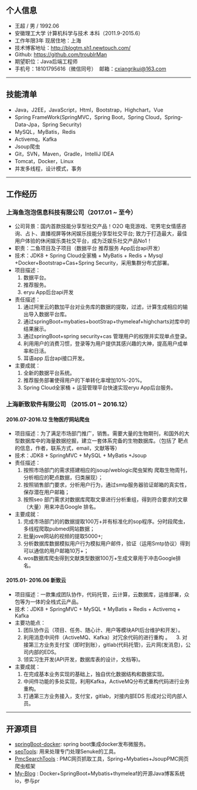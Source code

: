 ## 个人信息

- 王超 / 男 / 1992.06
- 安徽理工大学 计算机科学与技术 本科（2011.9-2015.6）
- 工作年限3年  现居住地：上海 
- 技术博客地址：http://blogtm.sh1.newtouch.com/
- Github: https://github.com/troublrMan
- 期望职位：Java后端工程师
- 手机号：18101795616（微信同号）  邮箱：cxiangrikui@163.com
----
## 技能清单
- Java，J2EE，JavaScript，Html，Bootstrap，Highchart，Vue
- Spring FrameWork(SpringMVC，Spring Boot，Spring Cloud，Spring-Data-Jpa，Spring Security)
- MySQL，MyBatis，Redis
- Activemq，Kafka
- Jsoup爬虫
- Git，SVN，Maven，Gradle，IntelliJ IDEA
- Tomcat，Docker，Linux
- 并发多线程，设计模式，事务
----
## 工作经历
### 上海鱼泡泡信息科技有限公司（2017.01 ~ 至今）
- 公司背景：国内首款技能分享型社交产品！O2O 电竞游戏、宅男宅女情感咨询、占卜、直播视屏等休闲娱乐技能分享型社交平台;
  致力于打造最大，最佳用户体验的休闲娱乐类社交平台，成为泛娱乐社交产品No1！
- 职责：二鱼项目及子项目（数据平台 推荐服务 App后台api开发）
- 技术：JDK8 + Spring Cloud全家桶 + MyBatis + Redis + Mysql +Docker+Bootstrap+Cas+Spring Security，采用集群分布式部署。
- 项目描述：
    1. 数据平台。
    2. 推荐服务。
    3. eryu App后台api开发
- 责任描述：
    1. 通过阿里云的数加平台对业务库的数据的提取，过滤，计算生成相应的输出导入数据平台库。
    2. 通过springBoot+mybaties+bootStrap+thymeleaf+highcharts对库中的结果展示。
    3. 通过springBoot+spring security+cas 管理用户的权限并实现单点登录。
    4. 利用用户的消费习惯，登录等为用户提供其感兴趣的大神，提高用户成单率和日活。
    5. 耳语app 后台api接口开发。
- 主要成就：
    1. 全新的数据平台系统。
    2. 推荐服务部署使得用户的下单转化率增加10%-20%。
    3. Spring Cloud全家桶 + 运营管理平台快速实现eryu App后台服务。


### 上海新致软件有限公司 （2015.01 ~ 2016.12）
 #### 2016.07-2016.12 生物医疗网站爬虫
- 项目描述：为了满足市场部门推广，销售。需要大量的生物期刊，和国外的大型数据库中的海量数据挖掘，建立一套体系完备的生物数据库。（包括了   靶点的信息，作者，联系方式，email，文献等等）
- 技术：JDK8 + SpringMVC + MySQL + MyBatis +Jsoup
- 责任描述：
    1. 按照市场部门的需求搭建相应的jsoup/weblogic爬虫架构 爬取生物周刊，分析相应的靶点数据，归类展现）；
    2. 按照销售部门要求，分析用户行为，通过smtp服务器验证邮箱的真实性，保存潜在用户邮箱；
    3. 按照seo 部门需求对数据库爬取文章进行分析重组，得到符合要求的文章（大量）用来冲击Google 排名。   
- 主要成就：
    1. 完成市场部门的的数据提取100万+并有标准化的sop程序。分时段爬虫，多线程爬取pubmed网站数据；
    2. 批量jove网站的视频的提取5000+;
    3. 分析数据库数据模拟用户行为模拟用户邮件，验证（运用Smtp协议）得到可以通信的用户邮箱10万+；
    4. wos数据库爬虫得到文献类型数据100万+生成文章用于冲击Google排名。
   
 #### 2015.01- 2016.06 新致云
- 项目描述：一款集成团队协作，代码托管，云计算，云数据库，运维部署，众包等为一体的全栈式云产品。
- 技术：JDK8 + SpringMVC + MySQL + MyBatis + Redis + Activemq + Kafka
- 主要功能点：
    1. 团队协作云（项目、任务、随心计、用户等模块API后台维护和开发）。
    2. 利用消息中间件（ActiveMQ、Kafka）对冗余代码的进行重构 。
    3. 对接第三方业务支付宝（即时到账），gitlab(代码托管)，云片网(发消息)，公司内部的EDS。
    4. 领实习生开发(API开发，数据库表的设计，文档等)。
- 主要成就：
    1. 在完成基本业务实现的基础上，独自优化数据结构和数据实现。
    2. 中间件功能的多处实现，利用Kafka，ActiveMQ分布式重构代码进行业务重构。
    3. 打通第三方业务接入，支付宝，gitlab，对接内部EDS 形成对公司内部人员。
----
## 开源项目
- [springBoot-docker](https://github.com/troublrMan/springBoot-docker): spring boot集成docker发布微服务。
- [seoTools](https://github.com/troublrMan/seoTools): 用来处理专门处理Senuke的工具。
- [PmcSearchTools](https://github.com/suyuanhxx/VolunteerBank) : PMC网页抓取工具，Spring+Mybaties+JsoupPMC网页爬虫框架
- [My-Blog](https://github.com/troublrMan/My-Blog) : Docker+SpringBoot+Mybatis+thymeleaf的开源Java博客系统io，参与pr
